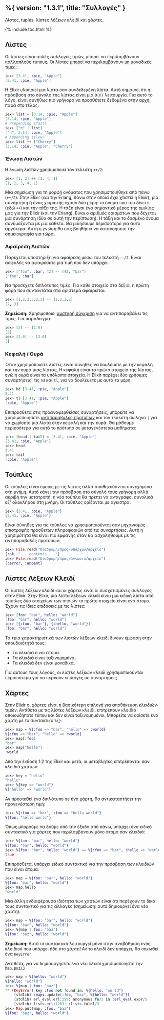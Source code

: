%{
  version: "1.3.1",
  title: "Συλλογές"
}
---

Λίστες, tuples, λίστες λέξεων κλειδί και χάρτες.

{% include toc.html %}

## Λίστες

Οι λίστες είναι απλές συλλογές τιμών, μπορεί να περιλαμβάνουν πολλαπλούς τύπους.
Οι λίστες μπορεί να περιλαμβάνουν μη μοναδικές τιμές:

```elixir
iex> [3.41, :pie, "Apple"]
[3.41, :pie, "Apple"]
```

Η Elixir υλοποιεί μια λίστα σαν συνδεδεμένη λίστα.
Αυτό σημαίνει ότι η πρόσβαση στο σύνολο της λίστας είναι μια `O(n)` λειτουργία.
Για αυτό το λόγο, είναι συνήθως πιο γρήγορο να προσθέτετε δεδομένα στην αρχή, παρά στο τέλος:

```elixir
iex> list = [3.14, :pie, "Apple"]
[3.14, :pie, "Apple"]
# Prepending (fast)
iex> ["π" | list]
["π", 3.14, :pie, "Apple"]
# Appending (slow)
iex> list ++ ["Cherry"]
[3.14, :pie, "Apple", "Cherry"]
```

### Ένωση Λιστών

Η ένωση λιστών χρησιμοποιεί τον τελεστή `++/2`:

```elixir
iex> [1, 2] ++ [3, 4, 1]
[1, 2, 3, 4, 1]
```

Μια σημείωση για τη μορφή ονόματος που χρησιμοποιήθηκε από πάνω (`++/2`).
Στην Elixir (και την Erlang, πάνω στην οποία έχει χτιστεί η Elixir), μία συνάρτηση ή ένας χειριστής έχουν δύο μέρη: το όνομα που του δίνετε (εδώ `++`) και την _τάξη_ της.
Η τάξη είναι ένα σημαντικό μέρος της ομιλίας μας για την Elixir (και την Erlang).
Είναι ο αριθμός ορισμάτων που δέχεται μια συνάρτηση (δύο σε αυτή την περίπτωση).
Η τάξη και το δοσμένο όνομα συνδυάζονται με μία κάθετο. Θα μιλήσουμε περισσότερο για αυτό αργότερα.
Αυτή η γνώση θα σας βοηθήσει να κατανοήσετε την σημειογραφία για τώρα.

### Αφαίρεση Λιστών

Παρέχεται υποστήριξη για αφαίρεση μέσω του τελεστή `--/2`.
Είναι ασφαλές να αφαιρέσετε μια τιμή που δεν υπάρχει:

```elixir
iex> ["foo", :bar, 42] -- [42, "bar"]
["foo", :bar]
```

Να προσέχετε διπλότυπες τιμές.
Για κάθε στοιχείο στα δεξιά, η πρώτη φορά που συνταντάται στα αριστερά αφαιρείται:

```elixir
iex> [1,2,2,3,2,3] -- [1,2,3,2]
[2, 3]
```

**Σημείωση:** Χρησιμοποιεί [αυστηρή σύγκριση](../basics/#comparison) για να αντιπαραβάλει τις τιμές.
Για παράδειγμα:

```elixir
iex> [2] -- [2.0]
[2]
iex> [2.0] -- [2.0]
[]
```

### Κεφαλή / Ουρά

Όταν χρησιμοποιείτε λίστες είναι σύνηθες να δουλέυετε με την κεφαλή και την ουρά μιας λίστας.
Η κεφαλή είναι το πρώτο στοιχείο της λίστας, ενώ η ουρά είναι τα υπόλοιπα στοιχεία.
Η Elixir παρέχει δύο χρήσιμες συναρτήσεις, τις `hd` και `tl`, για να δουλέυετε με αυτά τα μέρη:

```elixir
iex> hd [3.41, :pie, "Apple"]
3.41
iex> tl [3.41, :pie, "Apple"]
[:pie, "Apple"]
```

Επιπρόσθετα στις προαναφερθείσες συναρτήσεις, μπορείτε να χρησιμοποιήσετε [αντιπαραβολές προτύπων](../pattern-matching/) και τον τελεστή σωλήνα `|` για να χωρίσετε μια λίστα στην κεφαλή και την ουρά.
Θα μάθουμε περισσότερα για αυτό το πρότυπο σε μεταγενέστερα μαθήματα:

```elixir
iex> [head | tail] = [3.41, :pie, "Apple"]
[3.41, :pie, "Apple"]
iex> head
3.41
iex> tail
[:pie, "Apple"]
```

## Τούπλες

Οι τούπλες είναι όμοιες με τις λίστες αλλά αποθηκεύονται συνεχόμενα στη μνήμη.
Αυτό κάνει την πρόσβαση στο σύνολό τους γρήγορη αλλά ακριβή την μετατροπή: η νέα τούπλα θα πρέπει να αντιγραφεί συνολικά εξ' ολοκλήρου στη μνήμη.
Οι τούπλες ορίζονται με άγκιστρα:

```elixir
iex> {3.41, :pie, "Apple"}
{3.41, :pie, "Apple"}
```

Είναι σύνηθες για τις τούπλες να χρησιμοποιούνται σαν μηχανισμός επιστροφής πρόσθετων πληροφοριών από τις συναρτήσεις.
Αυτή η χρησιμότητα θα είναι πιο εμφανής όταν θα ασχοληθούμε με τις αντιπαραβολές προτύπων:

```elixir
iex> File.read("διαδρομή/προς/υπάρχων/αρχείο")
{:ok, "... contents ..."}
iex> File.read("διαδρομή/προς/άγνωστο/αρχείο")
{:error, :enoent}
```

## Λίστες Λέξεων Κλειδί

Οι λίστες λέξεων κλειδί και οι χάρτες είναι οι συσχετισμένες συλλογές στην Elixir.
Στην Elixir, μια λίστα λέξεων κλειδί είναι μια ειδική λίστα από τούπλες δύο στοιχείων των οποίων το πρώτο στοιχείο είναι ένα άτομο.
Έχουν τις ίδιες επιδόσεις με τις λίστες:

```elixir
iex> [foo: "bar", hello: "world"]
[foo: "bar", hello: "world"]
iex> [{:foo, "bar"}, {:hello, "world"}]
[foo: "bar", hello: "world"]
```

Τα τρία χαρακτηριστικά των λιστών λέξεων κλειδί δίνουν έμφαση στην σπουδαιότητά τους:

+ Τα κλειδιά είναι άτομα.
+ Τα κλειδιά είναι ταξινομημένα.
+ Τα κλειδιά δεν είναι μοναδικά.

Για αυτούς τους λόγους, οι λίστες λέξεων κλειδί χρησιμοποιούνται περισσότερο για να περνούν επιλογές σε συναρτήσεις.

## Χάρτες

Στην Elixir οι χάρτες είναι η βασικότερη επιλογή για αποθήκευση κλειδιών-τιμών.
Αντίθετα με τις λίστες λέξεων κλειδί, επιτρέπουν κλειδιά οποιουδήποτε τύπου και δεν είναι ταξινομημένοι.
Μπορείτε να ορίσετε ένα χάρτη με το συντακτικό `%{}`:

```elixir
iex> map = %{:foo => "bar", "hello" => :world}
%{:foo => "bar", "hello" => :world}
iex> map[:foo]
"bar"
iex> map["hello"]
:world
```

Από την έκδοση 1.2 της Elixir και μετά, οι μεταβλητές επιτρέπονται σαν κλειδιά χαρτών:

```elixir
iex> key = "hello"
"hello"
iex> %{key => "world"}
%{"hello" => "world"}
```

Αν προστεθεί ένα διπλότυπο σε ένα χάρτη, θα αντικαταστήσει την προγενέστερη τιμή:

```elixir
iex> %{:foo => "bar", :foo => "hello world"}
%{foo: "hello world"}
```

Όπως μπορούμε να δούμε από την έξοδο από πάνω, υπάρχει ένα ειδικό συντακτικό για χάρτες που περιλαμβάνουν μόνο άτομα σαν κλειδιά:

```elixir
iex> %{foo: "bar", hello: "world"}
%{foo: "bar", hello: "world"}
iex> %{foo: "bar", hello: "world"} == %{:foo => "bar", :hello => "world"}
true
```

Επιπρόσθετα, υπάρχει ειδικό συντακτικό για την πρόσβαση των κλειδιών που είναι άτομα:

```elixir
iex> map = %{foo: "bar", hello: "world"}
%{foo: "bar", hello: "world"}
iex> map.hello
"world"
```

Μια άλλη ενδιαφέρουσα ιδιότητα των χαρτών είναι ότι παρέχουν το δικό τους συντακτικό για τις αλλαγές (σημείωση: αυτό δημιουργεί ένα νέο χάρτη):

```elixir
iex> map = %{foo: "bar", hello: "world"}
%{foo: "bar", hello: "world"}
iex> %{map | foo: "baz"}
%{foo: "baz", hello: "world"}
```

**Σημείωση**: Αυτό το συντακτικό λειτουργεί μόνο στην αναβάθμιση ενός κλειδιού που υπάρχει ήδη στο χάρτη! Αν το κλειδί δεν υπάρχει, θα σηκωθεί ένα `KeyError`.

Αντίθετα, για να δημιουργήσετε ένα νέο κλειδί χρησιμοποιήστε την [`Map.put/3`](https://hexdocs.pm/elixir/Map.html#put/3)

```elixir
iex> map = %{hello: "world"}
%{hello: "world"}
iex> %{map | foo: "baz"}
** (KeyError) key :foo not found in: %{hello: "world"}
    (stdlib) :maps.update(:foo, "baz", %{hello: "world"})
    (stdlib) erl_eval.erl:259: anonymous fn/2 in :erl_eval.expr/5
    (stdlib) lists.erl:1263: :lists.foldl/3
iex> Map.put(map, :foo, "baz")
%{foo: "baz", hello: "world"}
```
